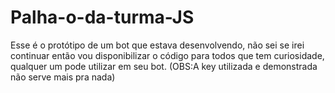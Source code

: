 # Palha-o-da-turma-JS
Esse é o protótipo de um bot que estava desenvolvendo, não sei se irei continuar então vou disponibilizar o código para todos que tem curiosidade, qualquer um pode utilizar em seu bot. (OBS:A key utilizada e demonstrada não serve mais pra nada)
